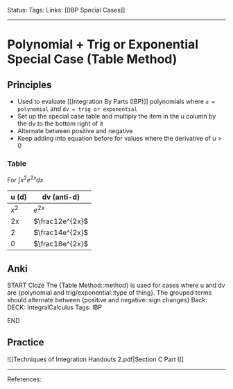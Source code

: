 Status:
Tags:
Links: [[IBP Special Cases]]
___
# Polynomial + Trig or Exponential Special Case (Table Method)
## Principles
- Used to evaluate [[Integration By Parts (IBP)]] polynomials where `u = polynomial` and `dv = trig or exponential`
- Set up the special case table and multiply the item in the u column by the dv to the bottom right of it
- Alternate between positive and negative
- Keep adding into equation before for values where the derivative of u > 0
### Table
For $\int{x^2e^{2x}dx}$

| u  (d) | dv  (anti-d)    |
| ------ | --------------- |
| $x^2$  | $e^{2x}$        |
| 2x     | $\frac12e^{2x}$ |
| 2      | $\frac14e^{2x}$ |
| 0      | $\frac18e^{2x}$ |

## Anki
START
Cloze
The {Table Method::method} is used for cases where u and dv are {polynomial and trig/exponential::type of thing}. The grouped terms should alternate between {positive and negative::sign changes}
Back: 
DECK: IntegralCalculus
Tags: IBP
<!--ID: 1623716339429-->
END
## Practice
![[Techniques of Integration Handouts 2.pdf|Section C Part I]]

___
References: